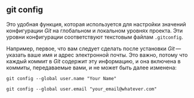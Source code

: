 ## git config

Это удобная функция, которая используется для настройки значений конфигурации *Git* на глобальном и локальном уровнях проекта. Эти уровни конфигурации соответствуют текстовым файлам `.gitconfig`.

Например, первое, что вам следует сделать после установки *Git* — указать ваше имя и адрес электронной почты. Это важно, потому что каждый коммит в *Git* содержит эту информацию, и она включена в коммиты, передаваемые вами, и не может быть далее изменена:

```bash= 
git config --global user.name "Your Name"
```

```bash=
git config --global user.email "your_email@whatever.com"
```